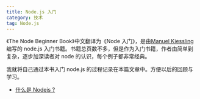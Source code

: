 ```yaml
---
title: Node.js 入门
category: 技术
tag: Node.js
---
```


《The Node Beginner Book》中文翻译为《Node 入门》，是由[Manuel Kiessling](https://twitter.com/manuelkiessling)编写的 node.js 入门书籍。书籍总页数不多，但是作为入门书籍，作者由简单到复杂，逐步加深读者对 node 的认识，每个例子都非常经典。

我就将自己通过本书入门 node.js 的过程记录在本篇文章中。方便以后的回顾与学习。

- [什么是 Nodejs ?](https://zhuanlan.zhihu.com/p/47822968)

